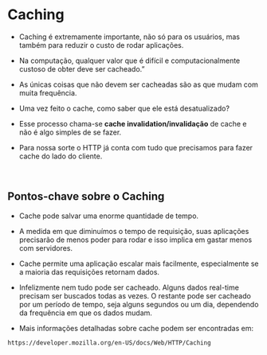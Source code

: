 # Caching

- Caching é extremamente importante, não só para os usuários, mas também para reduzir o custo de rodar aplicações.

- Na computação, qualquer valor que é difícil e computacionalmente custoso de obter deve ser cacheado.”

- As únicas coisas que não devem ser cacheadas são as que mudam com muita frequência.

- Uma vez feito o cache, como saber que ele está desatualizado?

- Esse processo chama-se __cache invalidation/invalidação__ de cache e não é algo simples de se fazer.

- Para nossa sorte o HTTP já conta com tudo que precisamos para fazer cache do lado do cliente.

<br>

## Pontos-chave sobre o Caching

- Cache pode salvar uma enorme quantidade de tempo.

- A medida em que diminuímos o tempo de requisição, suas aplicações precisarão de menos poder para rodar e isso implica em gastar menos com servidores.

- Cache permite uma aplicação escalar mais facilmente, especialmente se a maioria das requisições retornam dados.

- Infelizmente nem tudo pode ser cacheado. Alguns dados real-time precisam ser buscados todas as vezes. O restante pode ser cacheado por um período de tempo, seja alguns segundos ou um dia, dependendo da frequência em que os dados mudam.

- Mais informações detalhadas sobre cache podem
ser encontradas em:
```
https://developer.mozilla.org/en-US/docs/Web/HTTP/Caching
```